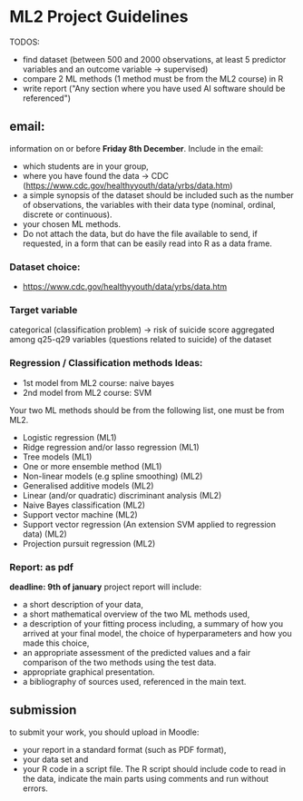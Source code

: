 # ML2 Project Guidelines

TODOS:
- find dataset (between 500 and 2000 observations, at least 5 predictor variables and an outcome variable -> supervised)
- compare 2 ML methods (1 method must be from the ML2 course) in R
- write report ("Any section where you have used AI software should be referenced")

## email:
 information on or before **Friday 8th December**. Include in the email:
 
- which students are in your group,
- where you have found the data -> CDC (https://www.cdc.gov/healthyyouth/data/yrbs/data.htm)
- a simple synopsis of the dataset should be included such as the number of observations, the variables with their data type (nominal, ordinal, discrete or continuous).
- your chosen ML methods.
- Do not attach the data, but do have the file available to send, if requested, in a form that can be
easily read into R as a data frame.


### Dataset choice:

- https://www.cdc.gov/healthyyouth/data/yrbs/data.htm

### Target variable

categorical (classification problem)
-> risk of suicide score aggregated among q25-q29 variables (questions related to suicide) of the dataset

### Regression / Classification methods Ideas:
- 1st model from ML2 course: naive bayes 
- 2nd model from ML2 course: SVM 

Your two ML methods should be from the following list, one must be from ML2.

- Logistic regression (ML1)
- Ridge regression and/or lasso regression (ML1)
- Tree models (ML1)
- One or more ensemble method (ML1)
- Non-linear models (e.g spline smoothing) (ML2)
- Generalised additive models (ML2)
- Linear (and/or quadratic) discriminant analysis (ML2)
- Naive Bayes classification (ML2)
- Support vector machine (ML2)
- Support vector regression (An extension SVM applied to regression data) (ML2) 
- Projection pursuit regression (ML2)


### Report: as pdf

**deadline: 9th of january**
 project report will include:
 
- a short description of your data,
- a short mathematical overview of the two ML methods used,
- a description of your fitting process including, a summary of how you arrived at your final model, the choice of hyperparameters and how you made this choice,
- an appropriate assessment of the predicted values and a fair comparison of the two methods using the test data.
- appropriate graphical presentation.
- a bibliography of sources used, referenced in the main text.

## submission
 to submit your work, you should upload in Moodle:
- your report in a standard format (such as PDF format),
- your data set and
- your R code in a script file. The R script should include code to read in the data, indicate the main parts using comments and run without errors.
